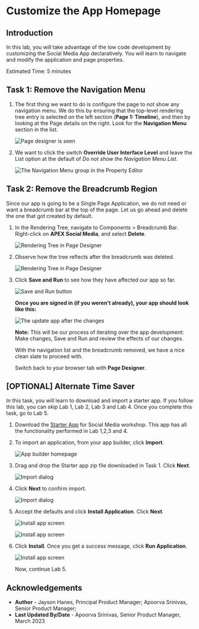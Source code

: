 # Customize the App Homepage

## Introduction
In this lab, you will take advantage of the low code development by customizing the Social Media App declaratively. You will learn to navigate and modify the application and page properties.

Estimated Time: 5 minutes

## **Task 1**: Remove the Navigation Menu

1. The first thing we want to do is configure the page to not show any
navigation menu. We do this by ensuring that the top-level rendering
tree entry is selected on the left section (**Page 1: Timeline**), and
then by looking at the Page details on the right. Look for the **Navigation Menu** section in the list.

    ![Page designer is seen](images/property-editor-nav.png "")

2. We want to click the switch **Override User Interface Level** and leave
the List option at the default of *Do not show the Navigation Menu List*.

    ![The Navigation Menu group in the Property Editor](images/nav-menu-group.png "")

## **Task 2**: Remove the Breadcrumb Region

Since our app is going to be a Single Page Application, we do not need or want a breadcrumb bar at the top of the page. Let us go ahead and delete the one that got created by default.

1. In the Rendering Tree, navigate to Components > Breadcrumb Bar. Right-click on **APEX Social Media**, and select **Delete**.

    ![Rendering Tree in Page Designer](images/breadcrumb-delete.png "")

2. Observe how the tree reflects after the breadcrumb was deleted.

    ![Rendering Tree in Page Designer](images/after-breadcrumb-delete.png "")

3. Click **Save and Run** to see how they have affected our app so far.

    ![Save and Run button](images/save-and-run.png "")

    **Once you are signed in (if you weren't already), your app should look
like this:**

    ![The update app after the changes](images/updated-app.png "")

    **Note:** This will be our process of iterating over the app development: Make
changes, Save and Run and review the effects of our changes.

    With the navigation list and the breadcrumb removed, we have a nice
clean slate to proceed with.

    Switch back to your browser tab with **Page Designer**.

## [OPTIONAL] Alternate Time Saver

In this task, you will learn to download and import a starter app. If you follow this lab, you can skip Lab 1, Lab 2, Lab 3 and Lab 4. Once you complete this task, go to Lab 5.

1. Download the [Starter App](files/APEX_Social_Media_HOL_LAB1-4_completed.zip) for Social Media workshop. This app has all the functionality performed in Lab 1,2,3 and 4.

2. To import an application, from your app builder, click **Import**.

    ![App builder homepage](images/import.png)

3. Drag and drop the Starter app zip file downloaded in Task 1. Click **Next**.

    ![Import dialog](images/drag-and-drop.png)

4. Click **Next** to confirm import.

    ![Import dialog](images/import-confirm.png)

5. Accept the defaults and click **Install Application**. Click **Next**.

    ![Install app screen](images/install-app.png)

    ![Install app screen](images/supporting-objects.png)

6. Click **Install**. Once you get a success message, click **Run Application**.

    ![Install app screen](images/run-app.png)

    Now, continue Lab 5.

## **Acknowledgements**

 - **Author** - Jayson Hanes, Principal Product Manager; Apoorva Srinivas, Senior Product Manager; 
 - **Last Updated By/Date** - Apoorva Srinivas, Senior Product Manager, March 2023